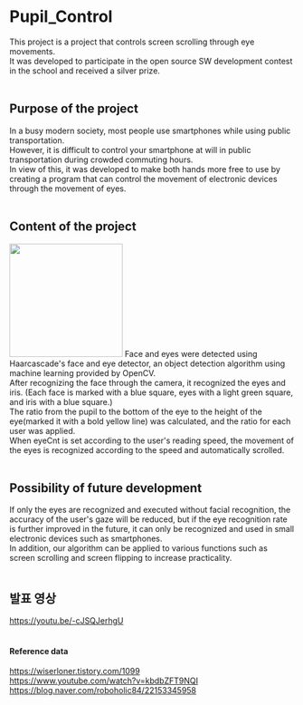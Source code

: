 # Pupil_Control

This project is a project that controls screen scrolling through eye movements.<br>
It was developed to participate in the open source SW development contest in the school and received a silver prize.<br><br>

## Purpose of the project
In a busy modern society, most people use smartphones while using public transportation.<br>
However, it is difficult to control your smartphone at will in public transportation during crowded commuting hours.<br>
In view of this, it was developed to make both hands more free to use by creating a program that can control the movement of electronic devices through the movement of eyes.<br><br>

## Content of the project
<img src="https://user-images.githubusercontent.com/83286706/144562399-afc410b3-a525-4ce2-bc0b-ec69d34f552d.png" width="200" height="200">
Face and eyes were detected using Haarcascade's face and eye detector, an object detection algorithm using machine learning provided by OpenCV.<br>
After recognizing the face through the camera, it recognized the eyes and iris. (Each face is marked with a blue square, eyes with a light green square, and iris with a blue square.)<br>
The ratio from the pupil to the bottom of the eye to the height of the eye(marked it with a bold yellow line) was calculated, and the ratio for each user was applied.<br>
When eyeCnt is set according to the user's reading speed, the movement of the eyes is recognized according to the speed and automatically scrolled.<br><br>

## Possibility of future development
If only the eyes are recognized and executed without facial recognition, the accuracy of the user's gaze will be reduced, but if the eye recognition rate is further improved in the future, it can only be recognized and used in small electronic devices such as smartphones.<br>
In addition, our algorithm can be applied to various functions such as screen scrolling and screen flipping to increase practicality.<br><br>

## 발표 영상
https://youtu.be/-cJSQJerhgU
<br><br>

#### Reference data
https://wiserloner.tistory.com/1099<br>
https://www.youtube.com/watch?v=kbdbZFT9NQI<br>
https://blog.naver.com/roboholic84/22153345958
